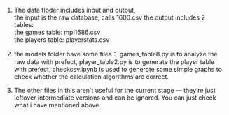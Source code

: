 1.  The data floder includes input and output,       
the input is the raw database, calls 1600.csv
the output includes 2 tables:    
the games table:   mpi1686.csv   
the players table:   playerstats.csv

2.  the models folder have some files：
    games_table8.py is to analyze the raw data with prefect,
    player_table2.py is to generate the player table with prefect,
    checkcsv.ipynb is used to generate some simple graphs to check whether the calculation algorithms are correct.


3.  The other files in this aren't useful for the current stage — they’re just leftover intermediate versions and can be ignored.
    You can just check what i have mentioned above
